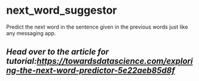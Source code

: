 # next_word_suggestor
Predict the next word in the sentence given in the previous words just like any messaging app.

## *Head over to the article for tutorial:https://towardsdatascience.com/exploring-the-next-word-predictor-5e22aeb85d8f*
